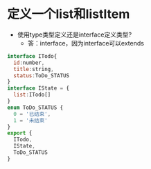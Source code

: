 # 定义一个list和listItem
  - 使用type类型定义还是interface定义类型?
    - 答：interface，因为interface可以extends
```js
interface ITodo{
  id:number,
  title:string,
  status:ToDo_STATUS
}
interface IState = {
  list:ITodo[]
}
enum ToDo_STATUS {
  0 = '已结束',
  1 = '未结束'
}
export {
  ITodo,
  IState,
  ToDo_STATUS
}
```